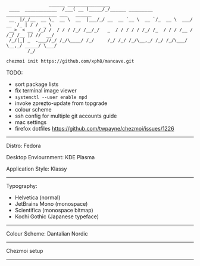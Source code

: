 ```
                ______ ________________                                                   
 ____  ____________  /___( __ )_____/_/______ _________ ___________________ ___   ______  
 __  |/_/__  __ \_  __ \  __  |___/_/ __  __ `__ \  __ `/_  __ \  ___/  __ `/_ | / /  _ \ 
 __>  < __  /_/ /  / / / /_/ /__/_/   _  / / / / / /_/ /_  / / / /__ / /_/ /__ |/ //  __/ 
 /_/|_| _  .___//_/ /_/\____/ /_/     /_/ /_/ /_/\__,_/ /_/ /_/\___/ \__,_/ _____/ \___/  
        /_/                                                                               
```

```bash
chezmoi init https://github.com/xph8/mancave.git
```

TODO:
- sort package lists
- fix terminal image viewer
- `systemctl --user enable mpd`
- invoke zprezto-update from topgrade
- colour scheme
- ssh config for multiple git accounts guide
- mac settings
- firefox dotfiles https://github.com/twpayne/chezmoi/issues/1226

* * *

Distro: Fedora

Desktop Enviournment: KDE Plasma

Application Style: Klassy

* * *

Typography:
- Helvetica (normal)
- JetBrains Mono (monospace)
- Scientifica (monospace bitmap)
- Kochi Gothic (Japanese typeface)

* * *

Colour Scheme: Dantalian Nordic

* * *

Chezmoi setup

* * *
